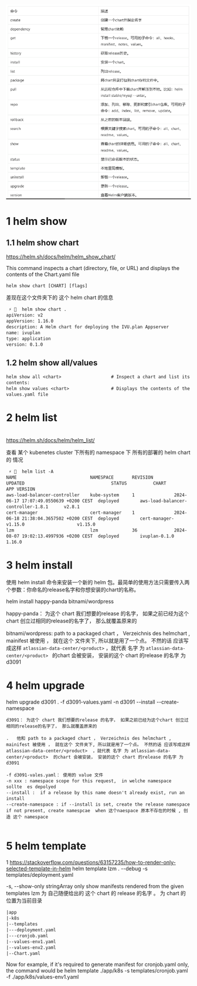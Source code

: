 
![](image/Pasted%20image%2020240613172219.png)

# 1 helm show 

## 1.1 helm show chart 
https://helm.sh/docs/helm/helm_show_chart/

This command inspects a chart (directory, file, or URL) and displays the contents of the Chart.yaml file

```fallback
helm show chart [CHART] [flags]
```

差现在这个文件夹下的 这个  helm chart 的信息 

```
 ⚡ 🦄  helm show chart .
apiVersion: v2
appVersion: 1.16.0
description: A Helm chart for deploying the IVU.plan Appserver
name: ivuplan
type: application
version: 0.1.0
```


## 1.2 helm show all/values 

```
helm show all <chart>                   # Inspect a chart and list its contents:
helm show values <chart>                # Displays the contents of the values.yaml file
```


# 2 helm list 
\
https://helm.sh/docs/helm/helm_list/

查看 某个 kubenetes cluster 下所有的 namespace 下 所有的部署的 helm chart 的 情况 

```
 ⚡ 🦄  helm list -A
NAME                            NAMESPACE       REVISION        UPDATED                                 STATUS          CHART                                   APP VERSION
aws-load-balancer-controller    kube-system     1               2024-06-17 17:07:49.0550639 +0200 CEST  deployed        aws-load-balancer-controller-1.8.1      v2.8.1
cert-manager                    cert-manager    1               2024-06-18 21:38:04.3657502 +0200 CEST  deployed        cert-manager-v1.15.0                    v1.15.0
lzm                             lzm             36              2024-08-07 19:02:13.4997936 +0200 CEST  deployed        ivuplan-0.1.0                           1.16.0
```


# 3 helm install 

使用 helm install 命令来安装一个新的 helm 包。最简单的使用方法只需要传入两个参数：你命名的release名字和你想安装的chart的名称。

helm install happy-panda bitnami/wordpress


happy-panda： 为这个 chart 我们想要的release 的名字， 如果之前已经为这个chart 创立过相同的release的名字了， 那么就覆盖原来的 

bitnami/wordpress: path to a packaged chart ， Verzeichnis des helmchart , mainifest 被使用 ， 就在这个 文件夹下, 所以就是用了一个点。 不然的话 应该写成这样 `atlassian-data-center/<product>`  ，就代表 名字 为 `atlassian-data-center/<product> ` 的chart 会被安装， 安装的这个 chart 的release 的名字 为 d3091


# 4 helm upgrade 

helm upgrade d3091 .  -f d3091-values.yaml -n d3091 --install --create-namespace 

```
d3091： 为这个 chart 我们想要的release 的名字， 如果之前已经为这个chart 创立过相同的release的名字了， 那么就覆盖原来的 

.   他和 path to a packaged chart ， Verzeichnis des helmchart , mainifest 被使用 ， 就在这个 文件夹下, 所以就是用了一个点。 不然的话 应该写成这样 atlassian-data-center/<product>  ，就代表 名字 为 atlassian-data-center/<product>  的chart 会被安装， 安装的这个 chart 的release 的名字 为 d3091

-f d3091-vales.yaml： 使用的 value 文件 
-n xxx : namespace scope for this request,  in welche namespace  sollte  es depolyed
--install :  if a release by this name doesn't already exist, run an install
--create-namespace : if --install is set, create the release namespace if not present, create namespcae  when 这个naespace 原本不存在的时候 , 创造 这个 namespace 


```


# 5 helm template 


1 
https://stackoverflow.com/questions/63157235/how-to-render-only-selected-template-in-helm
helm template lzm . --debug  -s templates/deployment.yaml

  -s, --show-only stringArray only show manifests rendered from the given templates
lzm 为 自己随便给出的 这个 chart 的 release 的名字 
。 为  chart 的位置为当前目录 

```
|app
|-k8s
|--templates
|---deployment.yaml
|---cronjob.yaml
|--values-env1.yaml
|--values-env2.yaml
|--Chart.yaml
```

Now for example, if it's required to generate manifest for cronjob.yaml only, the command would be
    helm template ./app/k8s -s templates/cronjob.yaml -f ./app/k8s/values-env1.yaml

